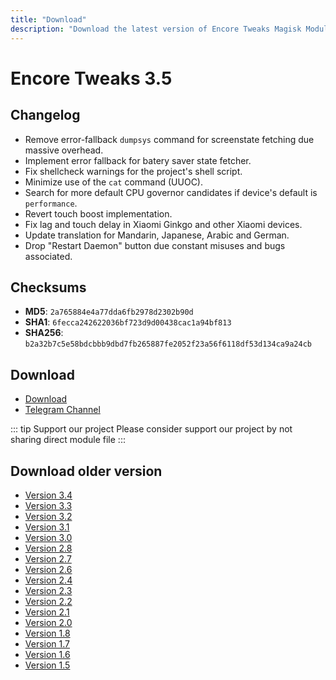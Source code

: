```yaml
---
title: "Download"
description: "Download the latest version of Encore Tweaks Magisk Module here"
---
```


# Encore Tweaks 3.5

## Changelog
- Remove error-fallback `dumpsys` command for screenstate fetching due massive overhead.
- Implement error fallback for batery saver state fetcher.
- Fix shellcheck warnings for the project's shell script.
- Minimize use of the `cat` command (UUOC).
- Search for more default CPU governor candidates if device's default is `performance`.
- Revert touch boost implementation.
- Fix lag and touch delay in Xiaomi Ginkgo and other Xiaomi devices.
- Update translation for Mandarin, Japanese, Arabic and German.
- Drop "Restart Daemon" button due constant misuses and bugs associated.

## Checksums
- **MD5**: `2a765884e4a77dda6fb2978d2302b90d`
- **SHA1**: `6fecca242622036bf723d9d00438cac1a94bf813`
- **SHA256**: `b2a32b7c5e58bdcbbb9dbd7fb265887fe2052f23a56f6118df53d134ca9a24cb`

## Download
- [Download](https://safefileku.com/download/WpcTvu7DgaymBdcQ)
- [Telegram Channel](https://rem01schannel.t.me)

::: tip Support our project
Please consider support our project by not sharing direct module file
:::

## Download older version
- [Version 3.4](/download/version/3.4)
- [Version 3.3](/download/version/3.3)
- [Version 3.2](/download/version/3.2)
- [Version 3.1](/download/version/3.1)
- [Version 3.0](/download/version/3.0)
- [Version 2.8](/download/version/2.8)
- [Version 2.7](/download/version/2.7)
- [Version 2.6](/download/version/2.6)
- [Version 2.4](/download/version/2.4)
- [Version 2.3](/download/version/2.3)
- [Version 2.2](/download/version/2.2)
- [Version 2.1](/download/version/2.1)
- [Version 2.0](/download/version/2.0)
- [Version 1.8](/download/version/1.8)
- [Version 1.7](/download/version/1.7)
- [Version 1.6](/download/version/1.6)
- [Version 1.5](/download/version/1.5)
